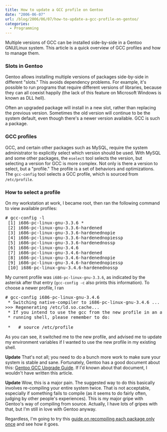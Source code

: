 ```yaml
---
title: How to update a GCC profile on Gentoo
date: "2006-06-07"
url: /blog/2006/06/07/how-to-update-a-gcc-profile-on-gentoo/
categories:
  - Programming
---
```

Multiple versions of GCC can be installed side-by-side in a Gentoo GNU/Linux system. This article is a quick overview of GCC profiles and how to manage them.

### Slots in Gentoo

Gentoo allows installing multiple versions of packages side-by-side in different "slots." This avoids dependency problems. For example, it's possible to run programs that require different versions of libraries, because they can all coexist happily (the lack of this feature on Microsoft Windows is known as DLL hell).

Often an upgraded package will install in a new slot, rather than replacing the previous version. Sometimes the old version will continue to be the system default, even though there's a newer version available. GCC is such a package.

### GCC profiles

GCC, and certain other packages such as MySQL, require the system administrator to explicitly select which version should be used. With MySQL and some other packages, the `eselect` tool selects the version, but selecting a version for GCC is more complex. Not only is there a version to select, but a "profile." The profile is a set of behaviors and optimizations. The `gcc-config` tool selects a GCC profile, which is sourced from `/etc/profile`.

### How to select a profile

On my workstation at work, I became root, then ran the following command to view available profiles:

<pre># gcc-config -l
 [1] i686-pc-linux-gnu-3.3.6 *
 [2] i686-pc-linux-gnu-3.3.6-hardened
 [3] i686-pc-linux-gnu-3.3.6-hardenednopie
 [4] i686-pc-linux-gnu-3.3.6-hardenednopiessp
 [5] i686-pc-linux-gnu-3.3.6-hardenednossp
 [6] i686-pc-linux-gnu-3.4.6
 [7] i686-pc-linux-gnu-3.4.6-hardened
 [8] i686-pc-linux-gnu-3.4.6-hardenednopie
 [9] i686-pc-linux-gnu-3.4.6-hardenednopiessp
 [10] i686-pc-linux-gnu-3.4.6-hardenednossp</pre>

My current profile was `i686-pc-linux-gnu-3.3.6`, as indicated by the asterisk after that entry (`gcc-config -c` also prints this information). To choose a newer profile, I ran

<pre># gcc-config i686-pc-linux-gnu-3.4.6
 * Switching native-compiler to i686-pc-linux-gnu-3.4.6 ...
>>> Regenerating /etc/ld.so.cache...                                                                [ ok ]
 * If you intend to use the gcc from the new profile in an already
 * running shell, please remember to do:

 *   # source /etc/profile</pre>

As you can see, it switched me to the new profile, and advised me to update my environment variables if I wanted to use the new profile in my existing shell.

**Update** That's not all; you need to do a bunch more work to make sure your system is stable and sane. Fortunately, Gentoo has a good document about this: [Gentoo GCC Upgrade Guide][1]. If I'd known about that document, I wouldn't have written this article.

**Update** Wow, this is a major pain. The suggested way to do this basically involves re-compiling your entire system twice. That is not acceptable, especially if something fails to compile (as it seems to do fairly often, judging by other people's experiences). This is my major gripe with Gentoo's way of compiling from source. Actually, I have lots of gripes with that, but I'm still in love with Gentoo anyway.

Regardless, I'm going to try this [guide on recompiling each package only once][2] and see how it goes.


 [1]: http://www.gentoo.org/doc/en/gcc-upgrading.xml
 [2]: http://forums.gentoo.org/viewtopic-t-494331.html
